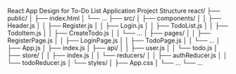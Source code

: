 React App Design for To-Do List Application
Project Structure
react/
├── public/
│   ├── index.html
│   └── ...
├── src/
│   ├── components/
│   │   ├── Header.js
│   │   ├── Register.js
│   │   ├── Login.js
│   │   ├── TodoList.js
│   │   ├── TodoItem.js
│   │   ├── CreateTodo.js
│   │   └── ...
│   ├── pages/
│   │   ├── RegisterPage.js
│   │   ├── LoginPage.js
│   │   ├── TodoPage.js
│   │   └── ...
│   ├── App.js
│   ├── index.js
│   ├── api/
│   │   ├── user.js
│   │   └── todo.js
│   ├── store/
│   │   ├── index.js
│   │   └── reducers/
│   │       ├── authReducer.js
│   │       └── todoReducer.js
│   └── styles/
│       ├── App.css
│       └── ...
└── ...


